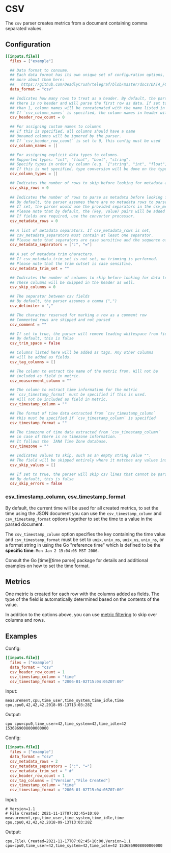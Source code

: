 # CSV

The `csv` parser creates metrics from a document containing comma separated
values.

## Configuration

```toml
[[inputs.file]]
  files = ["example"]

  ## Data format to consume.
  ## Each data format has its own unique set of configuration options, read
  ## more about them here:
  ##   https://github.com/DeadlyCrush/telegraf/blob/master/docs/DATA_FORMATS_INPUT.md
  data_format = "csv"

  ## Indicates how many rows to treat as a header. By default, the parser assumes
  ## there is no header and will parse the first row as data. If set to anything more
  ## than 1, column names will be concatenated with the name listed in the next header row.
  ## If `csv_column_names` is specified, the column names in header will be overridden.
  csv_header_row_count = 0

  ## For assigning custom names to columns
  ## If this is specified, all columns should have a name
  ## Unnamed columns will be ignored by the parser.
  ## If `csv_header_row_count` is set to 0, this config must be used
  csv_column_names = []

  ## For assigning explicit data types to columns.
  ## Supported types: "int", "float", "bool", "string".
  ## Specify types in order by column (e.g. `["string", "int", "float"]`)
  ## If this is not specified, type conversion will be done on the types above.
  csv_column_types = []

  ## Indicates the number of rows to skip before looking for metadata and header information.
  csv_skip_rows = 0
  
  ## Indicates the number of rows to parse as metadata before looking for header information. 
  ## By default, the parser assumes there are no metadata rows to parse. 
  ## If set, the parser would use the provided separators in the csv_metadata_separators to look for metadata.
  ## Please note that by default, the (key, value) pairs will be added as tags. 
  ## If fields are required, use the converter processor.
  csv_metadata_rows = 0
  
  ## A list of metadata separators. If csv_metadata_rows is set,
  ## csv_metadata_separators must contain at least one separator.
  ## Please note that separators are case sensitive and the sequence of the seperators are respected.
  csv_metadata_separators = [":", "="]
  
  ## A set of metadata trim characters. 
  ## If csv_metadata_trim_set is not set, no trimming is performed.
  ## Please note that the trim cutset is case sensitive.
  csv_metadata_trim_set = ""

  ## Indicates the number of columns to skip before looking for data to parse.
  ## These columns will be skipped in the header as well.
  csv_skip_columns = 0

  ## The separator between csv fields
  ## By default, the parser assumes a comma (",")
  csv_delimiter = ","

  ## The character reserved for marking a row as a comment row
  ## Commented rows are skipped and not parsed
  csv_comment = ""

  ## If set to true, the parser will remove leading whitespace from fields
  ## By default, this is false
  csv_trim_space = false

  ## Columns listed here will be added as tags. Any other columns
  ## will be added as fields.
  csv_tag_columns = []

  ## The column to extract the name of the metric from. Will not be
  ## included as field in metric.
  csv_measurement_column = ""

  ## The column to extract time information for the metric
  ## `csv_timestamp_format` must be specified if this is used.
  ## Will not be included as field in metric.
  csv_timestamp_column = ""

  ## The format of time data extracted from `csv_timestamp_column`
  ## this must be specified if `csv_timestamp_column` is specified
  csv_timestamp_format = ""

  ## The timezone of time data extracted from `csv_timestamp_column`
  ## in case of there is no timezone information.
  ## It follows the  IANA Time Zone database.
  csv_timezone = ""

  ## Indicates values to skip, such as an empty string value "".
  ## The field will be skipped entirely where it matches any values inserted here.
  csv_skip_values = []

  ## If set to true, the parser will skip csv lines that cannot be parsed.
  ## By default, this is false
  csv_skip_errors = false
  ```

### csv_timestamp_column, csv_timestamp_format

By default, the current time will be used for all created metrics, to set the
time using the JSON document you can use the `csv_timestamp_column` and
`csv_timestamp_format` options together to set the time to a value in the parsed
document.

The `csv_timestamp_column` option specifies the key containing the time value and
`csv_timestamp_format` must be set to `unix`, `unix_ms`, `unix_us`, `unix_ns`,
or a format string in using the Go "reference time" which is defined to be the
**specific time**: `Mon Jan 2 15:04:05 MST 2006`.

Consult the Go [time][time parse] package for details and additional examples
on how to set the time format.

## Metrics

One metric is created for each row with the columns added as fields.  The type
of the field is automatically determined based on the contents of the value.

In addition to the options above, you can use [metric filtering][] to skip over
columns and rows.

## Examples

Config:

```toml
[[inputs.file]]
  files = ["example"]
  data_format = "csv"
  csv_header_row_count = 1
  csv_timestamp_column = "time"
  csv_timestamp_format = "2006-01-02T15:04:05Z07:00"
```

Input:

```csv
measurement,cpu,time_user,time_system,time_idle,time
cpu,cpu0,42,42,42,2018-09-13T13:03:28Z
```

Output:

```text
cpu cpu=cpu0,time_user=42,time_system=42,time_idle=42 1536869008000000000
```

Config:

```toml
[[inputs.file]]
  files = ["example"]
  data_format = "csv"
  csv_metadata_rows = 2
  csv_metadata_separators = [":", "="]
  csv_metadata_trim_set = " #"
  csv_header_row_count = 1
  csv_tag_columns = ["Version","File Created"]
  csv_timestamp_column = "time"
  csv_timestamp_format = "2006-01-02T15:04:05Z07:00"
```

Input:

```csv
# Version=1.1
# File Created: 2021-11-17T07:02:45+10:00
measurement,cpu,time_user,time_system,time_idle,time
cpu,cpu0,42,42,42,2018-09-13T13:03:28Z
```

Output:

```text
cpu,File\ Created=2021-11-17T07:02:45+10:00,Version=1.1 cpu=cpu0,time_user=42,time_system=42,time_idle=42 1536869008000000000
```

[metric filtering]: /docs/CONFIGURATION.md#metric-filtering
